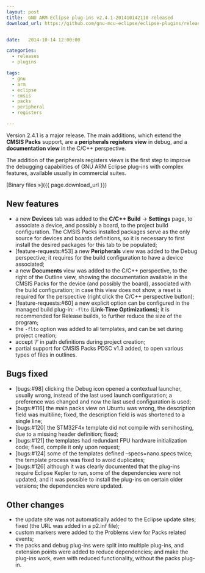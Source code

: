 ```yaml
---
layout: post
title:  GNU ARM Eclipse plug-ins v2.4.1-201410142110 released
download_url: https://github.com/gnu-mcu-eclipse/eclipse-plugins/releases/tag/v2.4.1-201410142110


date:   2014-10-14 12:00:00

categories:
  - releases
  - plugins

tags:
  - gnu
  - arm
  - eclipse
  - cmsis
  - packs
  - peripheral
  - registers

---
```


Version 2.4.1 is a major release. The main additions, which extend the **CMSIS Packs** support, are a **peripherals registers view** in debug, and a **documentation view** in the C/C++ perspective.

The addition of the peripherals registers views is the first step to improve the debugging capabilities of GNU ARM Eclipse plug-ins with complex features, available usually in commercial suites.

[Binary files »]({{ page.download_url }})

## New features

- a new **Devices** tab was added to the **C/C++ Build** → **Settings** page, to associate a device, and possibly a board, to the project build configuration. The CMSIS Packs installed packages serve as the only source for devices and boards definitions, so it is necessary to first install the desired packages for this tab to be populated;
- [feature-requests:#53] a new **Peripherals** view was added to the Debug perspective; it requires for the build configuration to have a device associated;
- a new **Documents** view was added to the C/C++ perspective, to the right of the Outline view, showing the documentation available in the CMSIS Packs for the device (and possibly the board), associated with the build configuration; in case this view does not show, a reset is required for the perspective (right click the C/C++ perspective button);
- [feature-requests:#60] a new explicit option can be configured in the managed build plug-in: `-flto` (**Link-Time Optimizations**); it is recommended for Release builds, to further reduce the size of the program;
- the `-flto` option was added to all templates, and can be set during project creation;
- accept ‘/‘ in path definitions during project creation;
- partial support for CMSIS Packs PDSC v1.3 added, to open various types of files in outlines.

## Bugs fixed

- [bugs:#98] clicking the Debug icon opened a contextual launcher, usually wrong, instead of the last used launch configuration; a preference was changed and now the last used configuration is used;
- [bugs:#116] the main packs view on Ubuntu was wrong, the description field was multiline; fixed, the description field is was shortened to a single line;
- [bugs:#120] the STM32F4x template did not compile with semihosting, due to a missing header definition; fixed;
- [bugs:#121] the templates had redundant FPU hardware initialization code; fixed, compile it only upon request;
- [bugs:#124] some of the templates defined –specs=nano.specs twice; the template process was fixed to avoid duplicates;
- [bugs:#126] although it was clearly documented that the plug-ins require Eclipse Kepler to run, some of the dependencies were not updated, and it was possible to install the plug-ins on certain older versions; the dependencies were updated.

## Other changes

- the update site was not automatically added to the Eclipse update sites; fixed (the URL was added in a p2.inf file);
- custom markers were added to the Problems view for Packs related events;
- the packs and debug plug-ins were split into multiple plug-ins, and extension points were added to reduce dependencies; and make the plug-ins work, even with reduced functionality, without the packs plug-in.
